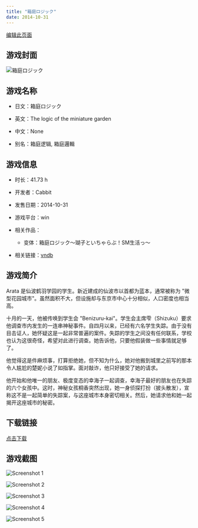 ```yaml
---
title: "箱庭ロジック"
date: 2014-10-31
---
```

[编辑此页面](https://github.com/ACG-3/ADV3-source/blob/main/source/_posts/games/%E7%AE%B1%E5%BA%AD%E3%83%AD%E3%82%B8%E3%83%83%E3%82%AF.md)

## 游戏封面

![箱庭ロジック](https%3A//pan.timero.xyz/onedrive/img_lib_001/%E7%AE%B1%E5%BA%AD%E3%83%AD%E3%82%B8%E3%83%83%E3%82%AF_cover.avif)


## 游戏名称

- 日文：箱庭ロジック
- 英文：The logic of the miniature garden
- 中文：None

- 别名：箱庭逻辑, 箱庭邏輯


## 游戏信息

- 时长：41.73 h
- 开发者：Cabbit
- 发售日期：2014-10-31
- 游戏平台：win
- 相关作品：
   - 变体：箱庭ロジック～瑚子といちゃらぶ！SM生活っ～

- 相关链接：[vndb](https://vndb.org/v14924)


## 游戏简介

Arata 是仙波鹤羽学园的学生。新近建成的仙波市以首都为蓝本，通常被称为 "微型花园城市"。虽然面积不大，但设施却与东京市中心十分相似，人口密度也相当高。

十月的一天，他被传唤到学生会 "Benizuru-kai"。学生会主席雫（Shizuku）要求他调查市内发生的一连串神秘事件。自四月以来，已经有六名学生失踪。由于没有目击证人，她怀疑这是一起非常普遍的案件。失踪的学生之间没有任何联系，学校也认为这很奇怪，希望对此进行调查。她告诉他，只要他假装做一些事情就足够了。

他觉得这是件麻烦事，打算拒绝她，但不知为什么，她对他搬到城里之前写的那本令人尴尬的楚妮小说了如指掌。面对敲诈，他只好接受了她的请求。

他开始和他唯一的朋友、极度变态的幸海子一起调查，幸海子最好的朋友也在失踪的六个女孩中。这时，神秘女孩桐香突然出现，她一身侦探打扮（披头散发），宣称这不是一起简单的失踪案，与这座城市本身密切相关。然后，她请求他和她一起揭开这座城市的秘密。




## 下载链接

[点击下载](https://pan.timero.xyz/onedrive/adv_lib_001/%E7%AE%B1%E5%BA%AD%E3%83%AD%E3%82%B8%E3%83%83%E3%82%AF)


## 游戏截图


![Screenshot 1](https%3A//pan.timero.xyz/onedrive/img_lib_001/%E7%AE%B1%E5%BA%AD%E3%83%AD%E3%82%B8%E3%83%83%E3%82%AF_Screenshot_1.avif)

![Screenshot 2](https%3A//pan.timero.xyz/onedrive/img_lib_001/%E7%AE%B1%E5%BA%AD%E3%83%AD%E3%82%B8%E3%83%83%E3%82%AF_Screenshot_2.avif)

![Screenshot 3](https%3A//pan.timero.xyz/onedrive/img_lib_001/%E7%AE%B1%E5%BA%AD%E3%83%AD%E3%82%B8%E3%83%83%E3%82%AF_Screenshot_3.avif)

![Screenshot 4](https%3A//pan.timero.xyz/onedrive/img_lib_001/%E7%AE%B1%E5%BA%AD%E3%83%AD%E3%82%B8%E3%83%83%E3%82%AF_Screenshot_4.avif)

![Screenshot 5](https%3A//pan.timero.xyz/onedrive/img_lib_001/%E7%AE%B1%E5%BA%AD%E3%83%AD%E3%82%B8%E3%83%83%E3%82%AF_Screenshot_5.avif)

